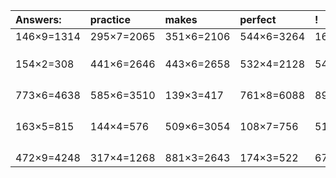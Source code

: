 | Answers: | practice | makes | perfect | ! |
| :--- | :--- | :--- | :--- | :--- |
| 146×9=1314 | 295×7=2065 | 351×6=2106 | 544×6=3264 | 160×8=1280 | 
|   |   |   |   |   | 
|   |   |   |   |   | 
|   |   |   |   |   | 
| 154×2=308 | 441×6=2646 | 443×6=2658 | 532×4=2128 | 540×8=4320 | 
|   |   |   |   |   | 
|   |   |   |   |   | 
|   |   |   |   |   | 
|   |   |   |   |   | 
| 773×6=4638 | 585×6=3510 | 139×3=417 | 761×8=6088 | 899×7=6293 | 
|   |   |   |   |   | 
|   |   |   |   |   | 
|   |   |   |   |   | 
|   |   |   |   |   | 
| 163×5=815 | 144×4=576 | 509×6=3054 | 108×7=756 | 511×9=4599 | 
|   |   |   |   |   | 
|   |   |   |   |   | 
|   |   |   |   |   | 
|   |   |   |   |   | 
| 472×9=4248 | 317×4=1268 | 881×3=2643 | 174×3=522 | 678×6=4068 | 
